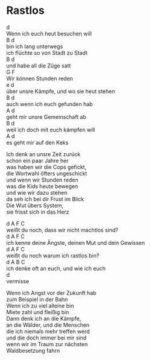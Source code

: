 # Rastlos

d  
Wenn ich euch heut besuchen will  
     B             d  
bin ich lang unterwegs  
ich flüchte so von Stadt zu Stadt  
     B            d  
und habe all die Züge satt  
     G              F  
Wir können Stunden reden  
           e                         d  
über unsre Kämpfe, und wo sie heut stehen  
      B                d  
auch wenn ich euch gefunden hab  
      A           d  
geht mir unsre Gemeinschaft ab  
     B                  d  
weil ich doch mit euch kämpfen will  
    A               d  
es geht mir auf den Keks


Ich denk an unsre Zeit zurück  
schon ein paar Jahre her  
was haben wir die Cops gefickt,  
die Wortwahl öfters ungeschickt  
und wenn wir Stunden reden  
was die Kids heute bewegen  
und wie wir dazu stehen  
da seh ich bei dir Frust im Blick  
Die Wut übers System,  
sie frisst sich in das Herz


d         A                    F        C  
weißt du noch, dass wir nicht machtlos sind?  
d                 A             F              C  
ich kenne deine Ängste, deinen Mut und dein Gewissen  
d         A              F       C  
weißt du noch warum ich rastlos bin?  
d                 A    B        C  
ich denke oft an euch,     und wie ich euch  
    d  
vermisse


Wenn ich Angst vor der Zukunft hab  
zum Beispiel in der Bahn  
Wenn ich zu viel alleine bin  
Miete zahl und fleißig bin  
Dann denk ich an die Kämpfe,  
an die Wälder, und die Menschen  
die ich niemals mehr treffen werd  
und die doch immer bei mir sind  
wenn wir im Traum zur nächsten  
Waldbesetzung fahrn


